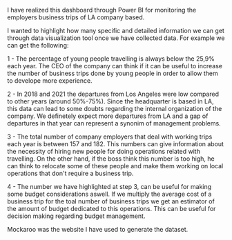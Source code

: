 I have realized this dashboard through Power BI for monitoring the employers business trips of LA company based.

I wanted to highlight how many specific and detailed information we can get through data visualization tool once we have collected data. For example we can get the following:

1 - The percentage of young people travelling is always below the 25,9% each year. The CEO of the company can think if it can be useful to increase the number of business trips done by young people in order to allow them to develope more experience.

2 - In 2018 and 2021 the departures from Los Angeles were low compared to other years (around 50%-75%). Since the headquarter is based in LA, this data can lead to some doubts regarding the internal organization of the company. We definetely expect more departures from LA and a gap of departures in that year can represent a synonim of management problems.

3 - The total number of company employers that deal with working trips each year is between 157 and 182. This numbers can give information about the necessity of hiring new people for doing operations related with travelling. On the other hand, if the boss think this number is too high, he can think to relocate some of these people and make them working on local operations that don't require a business trip.  

4 - The number we have highlighted at step 3, can be useful for making some budget considerations aswell. If we multiply the average cost of a business trip for the toal number of business trips we get an estimator of the amount of budget dedicated to this operations. This can be useful for decision making regarding budget management.

Mockaroo was the website I have used to generate the dataset.
